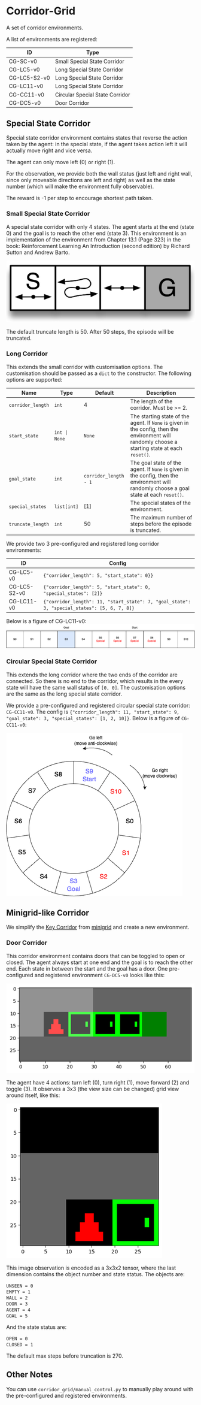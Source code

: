 # Corridor-Grid

A set of corridor environments.

A list of environments are registered:

|      ID      |              Type               |
|--------------|---------------------------------|
| CG-SC-v0     | Small Special State Corridor    |
| CG-LC5-v0    | Long Special State Corridor     |
| CG-LC5-S2-v0 | Long Special State Corridor     |
| CG-LC11-v0   | Long Special State Corridor     |
| CG-CC11-v0   | Circular Special State Corridor |
| CG-DC5-v0    | Door Corridor                   |

## Special State Corridor

Special state corridor environment contains states that reverse the action taken
by the agent: in the special state, if the agent takes action left it will
actually move right and vice versa.

The agent can only move left (0) or right (1). 

For the observation, we provide both the wall status (just left and right wall,
since only moveable directions are left and right) as well as the state number
(which will make the environment fully observable).

The reward is -1 per step to encourage shortest path taken.

### Small Special State Corridor

A special state corridor with only 4 states. The agent starts at the end (state
0) and the goal is to reach the other end (state 3). This environment is an
implementation of the environment from Chapter 13.1 (Page 323) in the book: 
Reinforcement Learning An Introduction (second edition) by Richard Sutton and
Andrew Barto.

![cg-sc-v0](figure/cg-sc.png)

The default truncate length is 50. After 50 steps, the episode will be
truncated.

### Long Corridor

This extends the small corridor with customisation options. The customisation
should be passed as a `dict` to the constructor. The following options are
supported:

|       Name        |     Type      |        Default        |              Description              |
|-------------------|---------------|-----------------------|---------------------------------------|
| `corridor_length` | `int`         | 4                     | The length of the corridor. Must be >= 2. |
| `start_state`     | `int \| None` | `None`                | The starting state of the agent. If `None` is given in the config, then the environment will randomly choose a starting state at each `reset()`. |
| `goal_state`      | `int`         | `corridor_length - 1` | The goal state of the agent. If `None` is given in the config, then the environment will randomly choose a goal state at each `reset()`. |
| `special_states`  | `list[int]`   | [1]                   | The special states of the environment. |
| `truncate_length` | `int`         | 50                    | The maximum number of steps before the episode is truncated. |

We provide two 3 pre-configured and registered long corridor environments:

|      ID      |                            Config                            |
|--------------|--------------------------------------------------------------|
| CG-LC5-v0    | `{"corridor_length": 5, "start_state": 0}}` |
| CG-LC5-S2-v0 | `{"corridor_length": 5, "start_state": 0, "special_states": [2]}` |
| CG-LC11-v0   | `{"corridor_length": 11, "start_state": 7, "goal_state": 3, "special_states": [5, 6, 7, 8]}` |

Below is a figure of CG-LC11-v0:
![cg-lc11-v0](figure/cg-lc11.png)

### Circular Special State Corridor

This extends the long corridor where the two ends of the corridor are connected.
So there is no end to the corridor, which results in the every state will have
the same wall status of `[0, 0]`. The customisation options are the same as the
long special state corridor.

We provide a pre-configured and registered circular special state corridor:
`CG-CC11-v0`. The config is `{"corridor_length": 11, "start_state": 9,
"goal_state": 3, "special_states": [1, 2, 10]}`. Below is a figure of
`CG-CC11-v0`:

![cg-cc11-v0](figure/cg-cc11.png)

## Minigrid-like Corridor

We simplify the [Key Corridor](https://minigrid.farama.org/environments/minigrid/KeyCorridorEnv/)
from [minigrid](https://minigrid.farama.org/) and create a new environment.

### Door Corridor

This corridor environment contains doors that can be toggled to open or closed.
The agent always start at one end and the goal is to reach the other end. Each
state in between the start and the goal has a door. One pre-configured and
registered environment `CG-DC5-v0` looks like this:

![cg-dc5-v0](figure/cg-dc5.png)

The agent have 4 actions: turn left (0), turn right (1), move forward (2) and
toggle (3). It observes a 3x3 (the view size can be changed) grid view around
itself, like this:

![agent_pov](figure/cg-dc5-start-pov.png)

This image observation is encoded as a 3x3x2 tensor, where the last dimension
contains the object number and state status. The objects are:

```
UNSEEN = 0
EMPTY = 1
WALL = 2
DOOR = 3
AGENT = 4
GOAL = 5
```

And the state status are:

```
OPEN = 0
CLOSED = 1
```

The default max steps before truncation is 270.

## Other Notes

You can use `corridor_grid/manual_control.py` to manually play around with the
pre-configured and registered environments.
